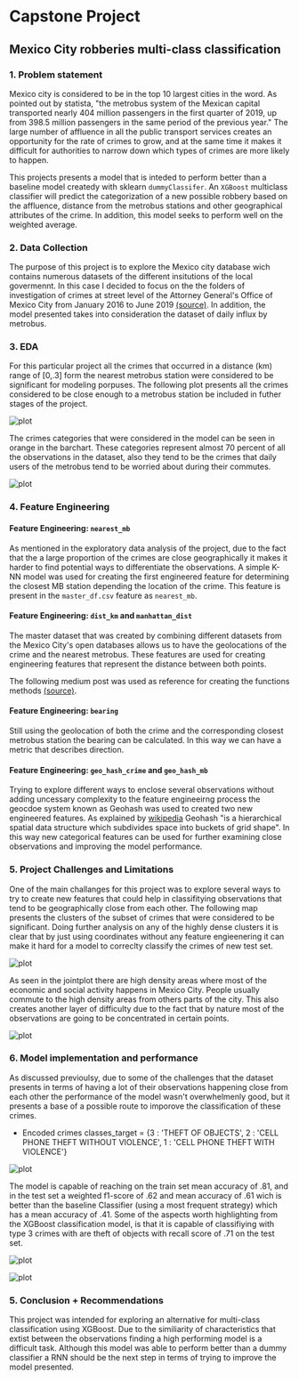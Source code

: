 # Capstone Project
## Mexico City robberies multi-class classification

### 1. Problem statement
 Mexico city is considered to be in the top 10 largest cities in the word. As pointed out by statista, "the metrobus system of the Mexican capital transported nearly 404 million passengers in the first quarter of 2019, up from 398.5 million passengers in the same period of the previous year." The large number of affluence in all the public transport services creates an opportunity for the rate of crimes to grow, and at the same time it makes it difficult for authorities to narrow down which types of crimes are more likely to happen. 

This projects presents a model that is inteded to perform better than a baseline model createdy with sklearn `dummyClassifer`. An `XGBoost` multiclass classifier will predict the categorization of a new possible robbery based on the affluence, distance from the metrobus stations and other geographical attributes of the crime. In addition, this model seeks to perform well on the weighted average. 

### 2. Data Collection
The purpose of this project is to explore the Mexico city database wich contains numerous datasets of the different insitutions of the local govermennt. In this case I decided to focus on the the folders of investigation of crimes at street level of the Attorney General's Office of Mexico City from January 2016 to June 2019 [(source)](https://datos.cdmx.gob.mx/explore/dataset/carpetas-de-investigacion-pgj-cdmx/information/). In addition, the model presented takes into consideration the dataset of daily influx by metrobus.

### 3. EDA 

For this particular project all the crimes that occurred in a distance (km) range of [0,.3] form the nearest metrobus station were considered to be significant for modeling porpuses. The following plot presents all the  crimes considered to be close enough to a metrobus station be included in futher stages of the project. 


![plot](./images/mb_stations.png)

The crimes categories that were considered in the model can be seen in orange in the barchart. These categories represent almost 70 percent of all the observations in the dataset, also they tend to be the crimes that daily users of the metrobus tend to be worried about during their commutes.

![plot](./images/visualization.png)


### 4. Feature Engineering
#### Feature Engineering: `nearest_mb`

As mentioned in the exploratory data analysis of the project, due to the fact that the a large proportion of the crimes are close geographically it makes it harder to find potential ways to differentiate the observations. A simple K-NN model was used for creating the first engineered feature for determining the closest MB station depending the location of the crime. This feature is present in the `master_df.csv` feature as `nearest_mb`.

#### Feature Engineering: `dist_km` and `manhattan_dist`

The master dataset that was created by combining different datasets from the Mexico City's open databases allows us to have the geolocations of the crime and the nearest metrobus. These features are used for creating engineering features that represent the distance between both points. 

The following medium post was used as reference for creating the functions methods [(source)](https://maney020.medium.com/feature-engineering-all-i-learned-about-geo-spatial-features-649871d16796).  

#### Feature Engineering: `bearing`

Still using the geolocation of both the crime and the corresponding closest metrobus station the bearing can be calculated. In this way we can have a metric that describes direction.  

#### Feature Engineering: `geo_hash_crime` and `geo_hash_mb`

Trying to explore different ways to enclose several observations without adding uncessary complexity to the feature engineeirng process the geocdoe system known as Geohash was used to created two new engineered features. As explained by [wikipedia](https://en.wikipedia.org/wiki/Geohash) Geohash "is a hierarchical spatial data structure which subdivides space into buckets of grid shape". In this way new categorical features can be used for further examining close observations and improving the model performance. 


### 5. Project Challenges and Limitations
One of the main challanges for this project was to explore several ways to try to create new features that could help in classifitying observations that tend to be geographically close from each other. The following map presents the clusters of the subset of crimes that were considered to be significant. Doing further analysis on any of the highly dense clusters it is clear that by just using coordinates without any feature engieenering it can make it hard for a model to correclty classify the crimes of new test set. 

![plot](./images/clusters.png)

As seen in the jointplot there are high density areas where most of the economic and social activity happens in Mexico City. People usually commute to the high density areas from others parts of the city. This also creates another layer of difficulty due to the fact that by nature most of the observations are going to be concentrated in certain points.

![plot](./images/limitations.png)


### 6. Model implementation and performance

As discussed previoulsy, due to some of the challenges that the dataset presents in terms of having a lot of their observations happening close from each other the performance of the model wasn't overwhelmenly good, but it presents a base of a possible route to imporove the classification of these crimes. 

- Encoded crimes classes_target = {3 : 'THEFT OF OBJECTS', 2 : 'CELL PHONE THEFT WITHOUT VIOLENCE', 1 : 'CELL PHONE THEFT WITH VIOLENCE'}

![plot](./images/confusion_matrix.png)


The model is capable of reaching on the train set mean accuracy of .81, and in the test set a weighted f1-score of .62 and mean accuracy of .61 wich is better than the baseline Classifier (using a most frequent strategy) which has a mean accuracy of .41. Some of the aspects worth highlighting from the XGBoost classification model, is that it is capable of classifiying with type 3 crimes with are theft of objects with recall score of .71 on the test set.

![plot](./images/log_logss.png)

![plot](./images/class_error.png)


### 5. Conclusion + Recommendations

This project was intended for exploring an alternative for multi-class classification using XGBoost. Due to the similiarity of characteristics that extist between the observations finding a high performing model is a difficult task. Although this model was able to perform better than a dummy classifier a RNN should be the next step in terms of trying to improve the model presented.



